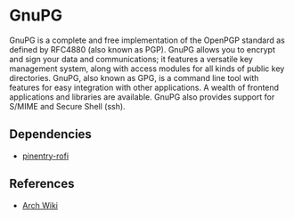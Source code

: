 # GnuPG

GnuPG is a complete and free implementation of the OpenPGP standard as defined
by RFC4880 (also known as PGP). GnuPG allows you to encrypt and sign your data
and communications; it features a versatile key management system, along with
access modules for all kinds of public key directories. GnuPG, also known as
GPG, is a command line tool with features for easy integration with other
applications. A wealth of frontend applications and libraries are available.
GnuPG also provides support for S/MIME and Secure Shell (ssh).

## Dependencies

- [pinentry-rofi](https://github.com/plattfot/pinentry-rofi)

## References

- [Arch Wiki](https://wiki.archlinux.org/title/GnuPG)
